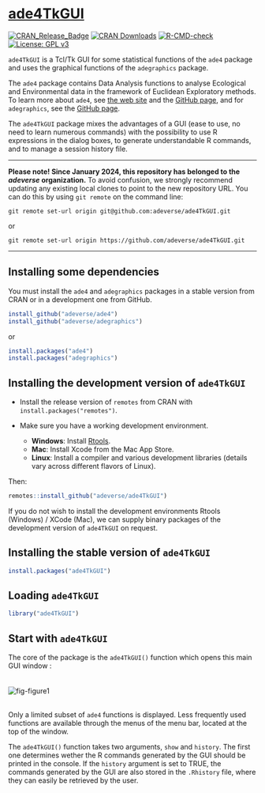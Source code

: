 # [ade4TkGUI](http://pbil.univ-lyon1.fr/ade4TkGUI/)

[![CRAN_Release_Badge](https://www.r-pkg.org/badges/version-ago/ade4TkGUI)](http://cran.r-project.org/package=ade4TkGUI)
[![CRAN Downloads](https://cranlogs.r-pkg.org/badges/ade4TkGUI)](https://cran.r-project.org/package=ade4TkGUI)
[![R-CMD-check](https://github.com/adeverse/ade4TkGUI/actions/workflows/R-CMD-check.yaml/badge.svg)](https://github.com/adeverse/ade4TkGUI/actions/workflows/R-CMD-check.yaml)
[![License: GPL v3](https://img.shields.io/badge/License-GPLv3-blue.svg)](https://www.gnu.org/licenses/gpl-3.0)


`ade4TkGUI` is a Tcl/Tk GUI for some statistical functions of the `ade4` package and uses the graphical functions of the `adegraphics` package.

The `ade4` package contains Data Analysis functions to analyse Ecological and Environmental data in the framework of Euclidean Exploratory methods. To learn more about `ade4`, see [the web site](http://pbil.univ-lyon1.fr/ADE-4/) and the [GitHub page](https://github.com/adeverse/ade4), and for `adegraphics`, see the [GitHub page](https://github.com/adeverse/adegraphics).

The `ade4TkGUI` package mixes the advantages of a GUI (ease to use, no need to learn numerous commands) with the possibility to use R expressions in the dialog boxes, to generate understandable R commands, and to manage a session history file.

---------------------------

**Please note! Since January 2024, this repository has belonged to the *adeverse* organization.**
To avoid confusion, we strongly recommend updating any existing local clones to point to the new 
repository URL. You can do this by using `git remote` on the command line:

`git remote set-url origin git@github.com:adeverse/ade4TkGUI.git`

or 

`git remote set-url origin https://github.com/adeverse/ade4TkGUI.git`

---------------------------


Installing some dependencies
-------------

You must install the `ade4` and `adegraphics` packages in a stable version from CRAN or in a development one from GitHub.

```r
install_github("adeverse/ade4")
install_github("adeverse/adegraphics")
```

or

```r
install.packages("ade4")
install.packages("adegraphics")
```



Installing the development version of `ade4TkGUI`
-------------

- Install the release version of `remotes` from CRAN with `install.packages("remotes")`.

- Make sure you have a working development environment.
    * **Windows**: Install [Rtools](http://cran.r-project.org/bin/windows/Rtools/).
    * **Mac**: Install Xcode from the Mac App Store.
    * **Linux**: Install a compiler and various development libraries (details vary across different flavors of Linux).
    
Then:

```r
remotes::install_github("adeverse/ade4TkGUI")
```


If you do not wish to install the development environments Rtools (Windows) / XCode (Mac), we can supply binary packages of the development version of `ade4TkGUI` on request. 



Installing the stable version of `ade4TkGUI`
-------------

```r
install.packages("ade4TkGUI")
```


Loading `ade4TkGUI`
-------------

```r
library("ade4TkGUI")
```


## Start with `ade4TkGUI`

The core of the package is the `ade4TkGUI()` function which opens this main GUI window :
<br/>
<br/>
<br/>
![fig-figure1](https://cloud.githubusercontent.com/assets/13218953/10664478/03bbcdcc-78c4-11e5-9ee5-2025e5a06242.png)
<br/>
<br/>

Only a limited subset of `ade4` functions is displayed. Less frequently used functions are available through the menus of the menu bar, located at the top of the window.

The `ade4TkGUI()` function takes two arguments, `show` and `history`. The first one determines wether the R commands generated by the GUI should be printed in the console. If the `history` argument is set to TRUE, the commands generated by the GUI are also stored in the `.Rhistory` file, where they can easily be retrieved by the user.


